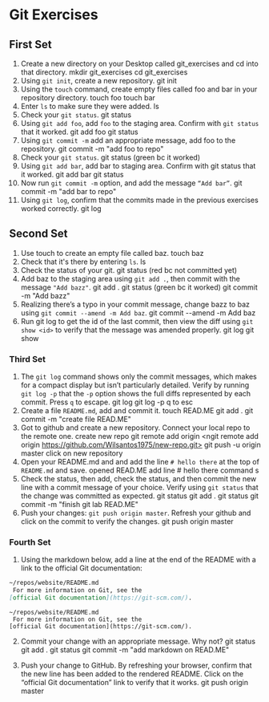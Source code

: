 # Git Exercises

## First Set
1. Create a new directory on your Desktop called git_exercises and cd into that directory.
mkdir git_exercises
cd git_exercises
2. Using `git init`, create a new repository.
git init
3. Using the `touch` command, create empty files called foo and bar in your repository directory.
touch foo
touch bar
4. Enter `ls` to make sure they were added.
ls
5. Check your `git status`.
git status
6. Using `git add foo`, add `foo` to the staging area. Confirm with `git status` that it worked.
git add foo
git status
7. Using `git commit -m` add an appropriate message, add foo to the repository.
git commit -m "add foo to repo"
8. Check your `git status`.
git status
(green bc it worked)
9. Using `git add bar`, add bar to staging area. Confirm with git status that it worked.
git add bar
git status 
10. Now run `git commit -m` option, and add the message `“Add bar”`.
git commit -m "add bar to repo"
11. Using `git log`, confirm that the commits made in the previous exercises worked correctly.
git log
  

## Second Set

1. Use touch to create an empty file called baz.
touch baz
2. Check that it's there by entering `ls`.
ls
3. Check the status of your git. 
git status 
(red bc not committed yet)
4. Add baz to the staging area using `git add .`, then commit with the message `"Add bazz"`.
git add .
git status
(green bc it worked)
git commit -m "Add bazz"
5. Realizing there’s a typo in your commit message, change bazz to baz using `git commit --amend -m Add baz`.
git commit --amend -m Add baz
6. Run git log to get the id of the last commit, then view the diff using `git show <id>` to verify that the message was amended properly.
git log
git show <paste id>

### Third Set

1. The `git log` command shows only the commit messages, which makes for a compact display but isn’t particularly detailed. Verify by running `git log -p` that the `-p` option shows the full diffs represented by each commit. Press `q` to escape.
git log
git log -p
q to esc
2. Create a file `README.md`, add and commit it.
touch READ.ME
git add .
git commit -m "create file READ.ME"
3. Got to github and create a new repository. Connect your local repo to the remote one.
create new repo
git remote add origin <ngit remote add origin https://github.com/Wilsantos1975/new-repo.git>
git push -u origin master
click on new repository
4. Open your README.md and and add the line `# hello there` at the top of `README.md` and save.
opened READ.ME 
add line # hello there 
command s
5. Check the status, then add, check the status, and then commit the new line with a commit message of your choice. Verify using `git status` that the change was committed as expected.
git status
git add .
git status
git commit -m "finish git lab READ.ME"
6. Push your changes: `git push origin master`. Refresh your github and click on the commit to verify the changes.
git push origin master 


### Fourth Set

1. Using the markdown below, add a line at the end of the README with a link to the official Git documentation:

```markdown
~/repos/website/README.md
 For more information on Git, see the
[official Git documentation](https://git-scm.com/).
```
```
~/repos/website/README.md
 For more information on Git, see the
[official Git documentation](https://git-scm.com/).
```

2. Commit your change with an appropriate message. Why not?
git status
git add .
git status
git commit -m "add markdown on READ.ME"

3. Push your change to GitHub. By refreshing your browser, confirm that the new line has been added to the rendered README. Click on the “official Git documentation” link to verify that it works.
git push origin master
